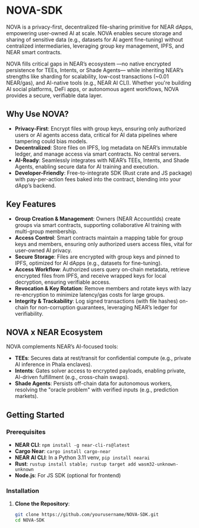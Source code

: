# NOVA-SDK

NOVA is a privacy-first, decentralized file-sharing primitive for NEAR dApps, empowering user-owned AI at scale. NOVA enables secure storage and sharing of sensitive data (e.g., datasets for AI agent fine-tuning) without centralized intermediaries, leveraging group key management, IPFS, and NEAR smart contracts.

NOVA fills critical gaps in NEAR’s ecosystem —no native encrypted persistence for TEEs, Intents, or Shade Agents— while inheriting NEAR’s strengths like sharding for scalability, low-cost transactions (~0.01 NEAR/gas), and AI-native tools (e.g., NEAR AI CLI). Whether you're building AI social platforms, DeFi apps, or autonomous agent workflows, NOVA provides a secure, verifiable data layer.

## Why Use NOVA?

- **Privacy-First**: Encrypt files with group keys, ensuring only authorized users or AI agents access data, critical for AI data pipelines where tampering could bias models.
- **Decentralized**: Store files on IPFS, log metadata on NEAR’s immutable ledger, and manage access via smart contracts. No central servers.
- **AI-Ready**: Seamlessly integrates with NEAR’s TEEs, Intents, and Shade Agents, enabling secure data for AI training and execution.
- **Developer-Friendly**: Free-to-integrate SDK (Rust crate and JS package) with pay-per-action fees baked into the contract, blending into your dApp’s backend.

## Key Features

- **Group Creation & Management**: Owners (NEAR AccountIds) create groups via smart contracts, supporting collaborative AI training with multi-group membership.
- **Access Control**: Smart contracts maintain a mapping table for group keys and members, ensuring only authorized users access files, vital for user-owned AI privacy.
- **Secure Storage**: Files are encrypted with group keys and pinned to IPFS, optimized for AI dApps (e.g., datasets for fine-tuning).
- **Access Workflow**: Authorized users query on-chain metadata, retrieve encrypted files from IPFS, and receive wrapped keys for local decryption, ensuring verifiable access.
- **Revocation & Key Rotation**: Remove members and rotate keys with lazy re-encryption to minimize latency/gas costs for large groups.
- **Integrity & Trackability**: Log signed transactions (with file hashes) on-chain for non-corruption guarantees, leveraging NEAR’s ledger for verifiability.

## NOVA x NEAR Ecosystem

NOVA complements NEAR’s AI-focused tools:
- **TEEs**: Secures data at rest/transit for confidential compute (e.g., private AI inference in Phala enclaves).
- **Intents**: Gates solver access to encrypted payloads, enabling private, AI-driven fulfillment (e.g., cross-chain swaps).
- **Shade Agents**: Persists off-chain data for autonomous workers, resolving the "oracle problem" with verified inputs (e.g., prediction markets).

## Getting Started

### Prerequisites
- **NEAR CLI**: `npm install -g near-cli-rs@latest`
- **Cargo Near**: `cargo install cargo-near`
- **NEAR AI CLI**: In a Python 3.11 venv, `pip install nearai`
- **Rust**: `rustup install stable; rustup target add wasm32-unknown-unknown`
- **Node.js**: For JS SDK (optional for frontend)

### Installation
1. **Clone the Repository**:
   ```bash
   git clone https://github.com/yourusername/NOVA-SDK.git
   cd NOVA-SDK